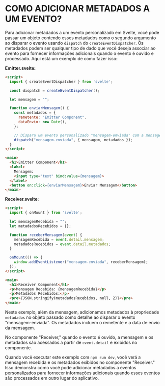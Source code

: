 # COMO ADICIONAR METADADOS A UM EVENTO?
Para adicionar metadados a um evento personalizado em Svelte, você pode passar um objeto contendo esses metadados como o segundo argumento ao disparar o evento usando `dispatch` do `createEventDispatcher`. Os metadados podem ser qualquer tipo de dado que você deseja associar ao evento para fornecer informações adicionais quando o evento é ouvido e processado. Aqui está um exemplo de como fazer isso:

**Emitter.svelte:**

```html
<script>
  import { createEventDispatcher } from 'svelte';

  const dispatch = createEventDispatcher();

  let mensagem = "";

  function enviarMensagem() {
    const metadados = {
      remetente: "Emitter Component",
      dataEnvio: new Date(),
    };

    // Dispara um evento personalizado "mensagem-enviada" com a mensagem e metadados
    dispatch("mensagem-enviada", { mensagem, metadados });
  }
</script>

<main>
  <h1>Emitter Component</h1>
  <label>
    Mensagem:
    <input type="text" bind:value={mensagem}>
  </label>
  <button on:click={enviarMensagem}>Enviar Mensagem</button>
</main>
```

**Receiver.svelte:**

```html
<script>
  import { onMount } from 'svelte';

  let mensagemRecebida = "";
  let metadadosRecebidos = {};

  function receberMensagem(event) {
    mensagemRecebida = event.detail.mensagem;
    metadadosRecebidos = event.detail.metadados;
  }

  onMount(() => {
    window.addEventListener("mensagem-enviada", receberMensagem);
  });
</script>

<main>
  <h1>Receiver Component</h1>
  <p>Mensagem Recebida: {mensagemRecebida}</p>
  <p>Metadados Recebidos:</p>
  <pre>{JSON.stringify(metadadosRecebidos, null, 2)}</pre>
</main>
```

Neste exemplo, além da mensagem, adicionamos metadados à propriedade `metadados` no objeto passado como detalhe ao disparar o evento "mensagem-enviada". Os metadados incluem o remetente e a data de envio da mensagem.

No componente "Receiver," quando o evento é ouvido, a mensagem e os metadados são acessados a partir de `event.detail` e exibidos no componente.

Quando você executar este exemplo com `npm run dev`, você verá a mensagem recebida e os metadados exibidos no componente "Receiver." Isso demonstra como você pode adicionar metadados a eventos personalizados para fornecer informações adicionais quando esses eventos são processados em outro lugar do aplicativo.
